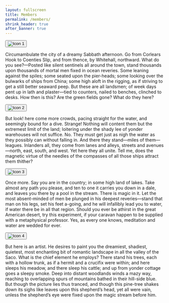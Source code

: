 ```yaml
---
layout: fullscreen
title: Members
permalink: /members/
shrink_header: true
after_banner: true
---
```


<div class="icon-grid">
  <div class="icon-item">
    <button class="icon-toggle">
      <img src="{{ site.baseurl }}/assets/icons/icon1_oval.jpg" alt="Icon 1" />
    </button>
    <div class="icon-dropdown">
      <p>Circumambulate the city of a dreamy Sabbath afternoon. Go from Corlears Hook to Coenties Slip, and from thence, by Whitehall, northward. What do you see?—Posted like silent sentinels all around the town, stand thousands upon thousands of mortal men fixed in ocean reveries. Some leaning against the spiles; some seated upon the pier-heads; some looking over the bulwarks of ships from China; some high aloft in the rigging, as if striving to get a still better seaward peep. But these are all landsmen; of week days pent up in lath and plaster—tied to counters, nailed to benches, clinched to desks. How then is this? Are the green fields gone? What do they here?</p>
    </div>
  </div>

  <div class="icon-item">
    <button class="icon-toggle">
      <img src="{{ site.baseurl }}/assets/icons/icon2_oval.jpg" alt="Icon 2" />
    </button>
    <div class="icon-dropdown">
      <p>But look! here come more crowds, pacing straight for the water, and seemingly bound for a dive. Strange! Nothing will content them but the extremest limit of the land; loitering under the shady lee of yonder warehouses will not suffice. No. They must get just as nigh the water as they possibly can without falling in. And there they stand—miles of them—leagues. Inlanders all, they come from lanes and alleys, streets and avenues—north, east, south, and west. Yet here they all unite. Tell me, does the magnetic virtue of the needles of the compasses of all those ships attract them thither?</p>
    </div>
  </div>

  <div class="icon-item">
    <button class="icon-toggle">
      <img src="{{ site.baseurl }}/assets/icons/icon3_oval.jpg" alt="Icon 3" />
    </button>
    <div class="icon-dropdown">
      <p>Once more. Say you are in the country; in some high land of lakes. Take almost any path you please, and ten to one it carries you down in a dale, and leaves you there by a pool in the stream. There is magic in it. Let the most absent-minded of men be plunged in his deepest reveries—stand that man on his legs, set his feet a-going, and he will infallibly lead you to water, if water there be in all that region. Should you ever be athirst in the great American desert, try this experiment, if your caravan happen to be supplied with a metaphysical professor. Yes, as every one knows, meditation and water are wedded for ever.</p>
    </div>
  </div>

  <div class="icon-item">
    <button class="icon-toggle">
      <img src="{{ site.baseurl }}/assets/icons/icon4_oval.jpg" alt="Icon 4" />
    </button>
    <div class="icon-dropdown">
      <p>But here is an artist. He desires to paint you the dreamiest, shadiest, quietest, most enchanting bit of romantic landscape in all the valley of the Saco. What is the chief element he employs? There stand his trees, each with a hollow trunk, as if a hermit and a crucifix were within; and here sleeps his meadow, and there sleep his cattle; and up from yonder cottage goes a sleepy smoke. Deep into distant woodlands winds a mazy way, reaching to overlapping spurs of mountains bathed in their hill-side blue. But though the picture lies thus tranced, and though this pine-tree shakes down its sighs like leaves upon this shepherd’s head, yet all were vain, unless the shepherd’s eye were fixed upon the magic stream before him.</p>
    </div>
  </div>
</div>
